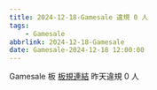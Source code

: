 ```yaml
---
title: 2024-12-18-Gamesale 違規 0 人
tags:
    - Gamesale
abbrlink: 2024-12-18-Gamesale
date: Gamesale-2024-12-18 12:00:00
---
```

Gamesale 板 [板規連結](https://www.ptt.cc/bbs/Gossiping/M.1637425085.A.07D.html)
昨天違規 0 人

